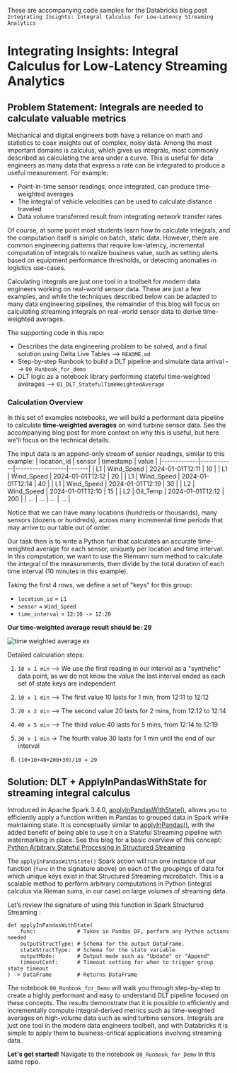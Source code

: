 These are accompanying code samples for the Databricks blog post `Integrating Insights: Integral Calculus for Low-Latency Streaming Analytics`

# Integrating Insights: Integral Calculus for Low-Latency Streaming Analytics

## Problem Statement: Integrals are needed to calculate valuable metrics

Mechanical and digital engineers both have a reliance on math and statistics to coax insights out of complex, noisy data. Among the most important domains is calculus, which gives us integrals, most commonly described as calculating the area under a curve. This is useful for data engineers as many data that express a rate can be integrated to produce a useful measurement. For example:
* Point-in-time sensor readings, once integrated, can produce time-weighted averages
* The integral of vehicle velocities can be used to calculate distance traveled
* Data volume transferred result from integrating network transfer rates 

Of course, at some point most students learn how to calculate integrals, and the computation itself is simple on batch, static data. However, there are common engineering patterns that require low-latency, incremental computation of integrals to realize business value, such as setting alerts based on equipment performance thresholds, or detecting anomalies in logistics use-cases.

Calculating integrals are just one tool in a toolbelt for modern data engineers working on real-world sensor data. These are just a few examples, and while the techniques described below can be adapted to many data engineering pipelines, the remainder of this blog will focus on calculating streaming integrals on real-world sensor data to derive time-weighted averages.

The supporting code in this repo:
* Describes the data engineering problem to be solved, and a final solution using Delta Live Tables --> `README.md`
* Step-by-step Runbook to build a DLT pipeline and simulate data arrival --> `00_Runbook_for_demo`
* DLT logic as a notebook library performing stateful time-weighted averages --> `01_DLT_StatefulTimeWeightedAverage`

### Calculation Overview

In this set of examples notebooks, we will build a performant data pipeline to calculate **time-weighted averages** on wind turbine sensor data. See the accompanying blog post for more context on why this is useful, but here we'll focus on the technical details. 

The input data is an append-only stream of sensor readings, similar to this example:
| location_id | sensor     | timestamp        | value |
|-------------|------------|------------------|-------|
| L1          | Wind_Speed | 2024-01-01T12:11 | 10    |
| L1          | Wind_Speed | 2024-01-01T12:12 | 20    |
| L1          | Wind_Speed | 2024-01-01T12:14 | 40    |
| L1          | Wind_Speed | 2024-01-01T12:19 | 30    |
| L2          | Wind_Speed | 2024-01-01T12:10 | 15    |
| L2          | Oil_Temp   | 2024-01-01T12:12 | 200   |
| ...         | ...        | ...              | ...   |

Notice that we can have many locations (hundreds or thousands), many sensors (dozens or hundreds), across many incremental time periods that may arrive to our table out of order. 

Our task then is to write a Python fun that calculates an accurate time-weighted average for each sensor, uniquely per location and time interval. In this computation, we want to use the Riemann sum method to calculate the integral of the measurements, then divide by the total duration of each time interval (10 minutes in this example). 

Taking the first 4 rows, we define a set of "keys" for this group: 
* `location_id` = `L1`
* `sensor` = `Wind_Speed`
* `time_interval` = `12:10 -> 12:20`

**Our time-weighted average result should be: 29**

![time weighted average ex](https://github.com/tj-cycyota/delta-live-tables-notebooks/blob/main/applyInPandasWithState-integral-calculus/resources/twa_ex.png?raw=true)

Detailed calculation steps: 
1. `10 x 1 min` --> We use the first reading in our interval as a "synthetic" data point, as we do not know the value the last interval ended as each set of state keys are independent

1. `10 x 1 min` --> The first value 10 lasts for 1 min, from 12:11 to 12:12

1. `20 x 2 min` --> The second value 20 lasts for 2 mins, from 12:12 to 12:14

1. `40 x 5 min` --> The third value 40 lasts for 5 mins, from 12:14 to 12:19

1. `30 x 1 min` -> The fourth value 30 lasts for 1 min until the end of our interval

1. `(10+10+40+200+30)/10 = 29`


## Solution: DLT + ApplyInPandasWithState for streaming integral calculus

Introduced in Apache Spark 3.4.0, [applyInPandasWithState()](https://spark.apache.org/docs/3.1.2/api/python/reference/api/pyspark.sql.GroupedData.applyInPandas.html), allows you to efficiently apply a function written in Pandas to grouped data in Spark while maintaining state. It is conceptually similar to [applyInPandas()](https://spark.apache.org/docs/3.1.2/api/python/reference/api/pyspark.sql.GroupedData.applyInPandas.html), with the added benefit of being able to use it on a Stateful Streaming pipeline with watermarking in place. See this blog for a basic overview of this concept: [Python Arbitrary Stateful Processing in Structured Streaming](https://www.databricks.com/blog/2022/10/18/python-arbitrary-stateful-processing-structured-streaming.html)

The `applyInPandasWithState()` Spark action will run one instance of our function (`func` in the signature above) on each of the groupings of data for which unique keys exist in that Structured Streaming microbatch. This is a scalable method to perform arbitrary computations in Python (integral calculus via Rieman sums, in our case) on large volumes of streaming data. 

Let’s review the signature of using this function in Spark Structured Streaming :

```
def applyInPandasWithState(
    func:             # Takes in Pandas DF, perform any Python actions needed 
    outputStructType: # Schema for the output DataFrame.
    stateStructType:  # Schema for the state variable  
    outputMode:       # Output mode such as "Update" or "Append"
    timeoutConf:      # Timeout setting for when to trigger group state timeout
) -> DataFrame        # Returns DataFrame
```

The notebook `00_Runbook_for_Demo` will walk you through step-by-step to create a highly performant and easy to understand DLT pipeline focused on these concepts. The results demonstrate that it is possible to efficiently and incrementally compute integral-derived metrics such as time-weighted averages on high-volume data such as wind turbine sensors. Integrals are just one tool in the modern data engineers toolbelt, and with Databricks it is simple to apply them to business-critical applications involving streaming data. 

**Let's get started!** Navigate to the notebook `00_Runbook_for_Demo` in this same repo. 